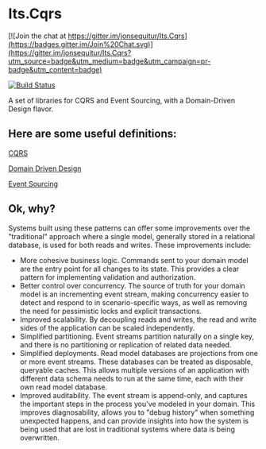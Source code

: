 Its.Cqrs
========

[![Join the chat at https://gitter.im/jonsequitur/Its.Cqrs](https://badges.gitter.im/Join%20Chat.svg)](https://gitter.im/jonsequitur/Its.Cqrs?utm_source=badge&utm_medium=badge&utm_campaign=pr-badge&utm_content=badge)

[![Build Status](https://ci.appveyor.com/api/projects/status/github/jonsequitur/Its.Cqrs?svg=true&branch=master)](https://ci.appveyor.com/project/jonsequitur/its-cqrs)

A set of libraries for CQRS and Event Sourcing, with a Domain-Driven Design flavor. 

Here are some useful definitions:
---------------------------------

[CQRS](http://martinfowler.com/bliki/CQRS.html)

[Domain Driven Design](http://en.wikipedia.org/wiki/Domain-driven_design)

[Event Sourcing](http://martinfowler.com/eaaDev/EventSourcing.html)

Ok, why?
--------

Systems built using these patterns can offer some improvements over the "traditional" approach where a single model, generally stored in a relational database, is used for both reads and writes. These improvements include:

* More cohesive business logic. Commands sent to your domain model are the entry point for all changes to its state. This provides a clear pattern for implementing validation and authorization.
* Better control over concurrency. The source of truth for your domain model is an incrementing event stream, making concurrency easier to detect and respond to in scenario-specific ways, as well as removing the need for pessimistic locks and explicit transactions. 
* Improved scalability. By decoupling reads and writes, the read and write sides of the application can be scaled independently.
* Simplified partitioning. Event streams partition naturally on a single key, and there is no partitioning or replication of related data needed.
* Simplified deployments. Read model databases are projections from one or more event streams. These databases can be treated as disposable, queryable caches. This allows multiple versions of an application with different data schema needs to run at the same time, each with their own read model database.
* Improved auditability. The event stream is append-only, and captures the important steps in the process you've modeled in your domain. This improves diagnosability, allows you to "debug history" when something unexpected happens, and can provide insights into how the system is being used that are lost in traditional systems where data is being overwritten.


